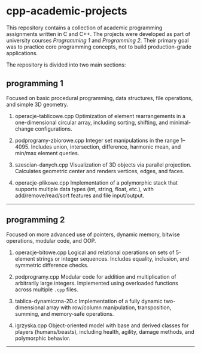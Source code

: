# cpp-academic-projects

This repository contains a collection of academic programming assignments written in C and C++. The projects were developed as part of university courses *Programming 1* and *Programming 2*. Their primary goal was to practice core programming concepts, not to build production-grade applications.

The repository is divided into two main sections:

## programming 1
Focused on basic procedural programming, data structures, file operations, and simple 3D geometry.

1. operacje-tablicowe.cpp
Optimization of element rearrangements in a one-dimensional circular array, including sorting, shifting, and minimal-change configurations.

2. podprogramy-zbiorowe.cpp
Integer set manipulations in the range 1–4095. Includes union, intersection, difference, harmonic mean, and min/max element queries.

3. szescian-danych.cpp
Visualization of 3D objects via parallel projection. Calculates geometric center and renders vertices, edges, and faces.

4. operacje-plikowe.cpp
Implementation of a polymorphic stack that supports multiple data types (int, string, float, etc.), with add/remove/read/sort features and file input/output.

---

## programming 2
Focused on more advanced use of pointers, dynamic memory, bitwise operations, modular code, and OOP.

1. operacje-bitowe.cpp
Logical and relational operations on sets of 5-element strings or integer sequences. Includes equality, inclusion, and symmetric difference checks.

2. podprogramy.cpp
Modular code for addition and multiplication of arbitrarily large integers. Implemented using overloaded functions across multiple `.cpp` files.

3. tablica-dynamiczna-2D.c
Implementation of a fully dynamic two-dimensional array with row/column manipulation, transposition, summing, and memory-safe operations.

4. igrzyska.cpp 
Object-oriented model with base and derived classes for players (humans/beasts), including health, agility, damage methods, and polymorphic behavior.

---
